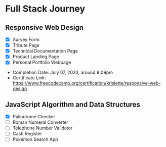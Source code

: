 # Full Stack Journey

## Responsive Web Design
- [X] Survey Form
- [X] Tribute Page
- [X] Technical Documentation Page
- [X] Product Landing Page
- [x] Personal Portfolio Webpage

- Completion Date: July 07, 2024, around 8:09pm
- Certificate Link: https://www.freecodecamp.org/certification/krislette/responsive-web-design

## JavaScript Algorithm and Data Structures
- [X] Palindrome Checker
- [ ] Roman Numeral Converter
- [ ] Telephone Number Validator
- [ ] Cash Register
- [ ] Pokémon Search App
